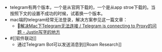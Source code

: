 - telegram有两个版本，一个是从官网下载的，一个是从app stroe下载的。当按照下文的设置不成功的时候，试着换一个版本。
- mac端的telegram经常无法登录，解决方案参见这一篇文章：
    - 🦩[解决Mac下Telegram无法连接 / Telegram is connecting to Proxy的问题 - Justin写字的地方](https://zblogs.top/how-to-fix-telegram-for-mac-is-connecting-to-proxy/)
- #[[软件联动]]
    - 通过Telegram Bot可以发送消息到[[Roam Research]]
